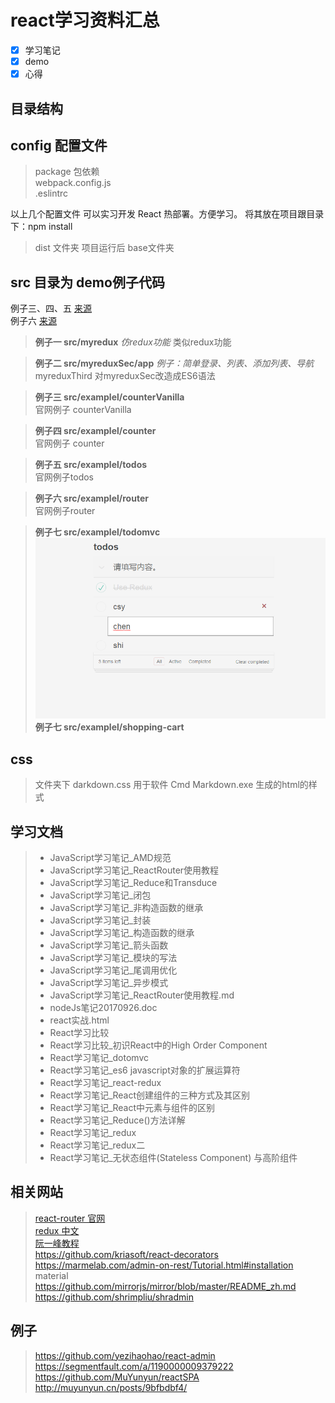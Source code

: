 # **react学习资料汇总**

- [x] 学习笔记
- [x] demo
- [x] 心得

## **目录结构**

## config 配置文件
> package 包依赖 </br>
> webpack.config.js </br>
> .eslintrc </br>

以上几个配置文件 可以实习开发 React 热部署。方便学习。
将其放在项目跟目录下：npm install

> dist 文件夹
> 项目运行后 base文件夹

## src 目录为 demo例子代码

例子三、四、五 [来源](https://github.com/reactjs/redux/tree/master/examples)  </br>
例子六 [来源](https://github.com/reactjs/react-router-tutorial/tree/master/lessons)

> **例子一 src/myredux** 
*仿redux功能*
类似redux功能


>  **例子二 src/myreduxSec/app** 
*例子：简单登录、列表、添加列表、导航*
myreduxThird 对myreduxSec改造成ES6语法


> **例子三  src/examplel/counterVanilla**  </br>
官网例子 counterVanilla


> **例子四 src/examplel/counter**  </br>
官网例子 counter


> **例子五 src/examplel/todos**  </br>
官网例子todos


> **例子六 src/examplel/router**  </br>
官网例子router

> **例子七 src/examplel/todomvc** </br>
![image](https://github.com/csy512889371/reactLearn/blob/master/img/todomvc.png)
> **例子七 src/examplel/shopping-cart** </br>

## css 
> 文件夹下 darkdown.css 用于软件 Cmd Markdown.exe 生成的html的样式

## 学习文档

>* JavaScript学习笔记_AMD规范
>* JavaScript学习笔记_ReactRouter使用教程
>* JavaScript学习笔记_Reduce和Transduce
>* JavaScript学习笔记_闭包
>* JavaScript学习笔记_非构造函数的继承
>* JavaScript学习笔记_封装
>* JavaScript学习笔记_构造函数的继承
>* JavaScript学习笔记_箭头函数
>* JavaScript学习笔记_模块的写法
>* JavaScript学习笔记_尾调用优化
>* JavaScript学习笔记_异步模式
>* JavaScript学习笔记_ReactRouter使用教程.md
>* nodeJs笔记20170926.doc
>* react实战.html
>* React学习比较
>* React学习比较_初识React中的High Order Component
>* React学习笔记_dotomvc
>* React学习笔记_es6 javascript对象的扩展运算符
>* React学习笔记_react-redux
>* React学习笔记_React创建组件的三种方式及其区别
>* React学习笔记_React中元素与组件的区别
>* React学习笔记_Reduce()方法详解
>* React学习笔记_redux
>* React学习笔记_redux二
>* React学习笔记_无状态组件(Stateless Component) 与高阶组件

## 相关网站
>   [react-router 官网](https://github.com/ReactTraining/react-router) </br>
> [redux 中文](http://www.redux.org.cn/)  </br>
> [阮一峰教程](http://www.ruanyifeng.com/blog/javascript/)  </br>
> https://github.com/kriasoft/react-decorators </br>
> https://marmelab.com/admin-on-rest/Tutorial.html#installation material
> https://github.com/mirrorjs/mirror/blob/master/README_zh.md
> https://github.com/shrimpliu/shradmin

## 例子
> https://github.com/yezihaohao/react-admin 
> https://segmentfault.com/a/1190000009379222
> https://github.com/MuYunyun/reactSPA
> http://muyunyun.cn/posts/9bfbdbf4/